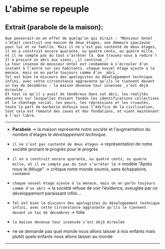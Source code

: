 # L'abime se repeuple

## Extrait (parabole de la maison):

```
Que penserait-on en effet de quelqu’un qui dirait : "Monsieur Untel
s’était construit une maison de deux étages, une demeure spacieuse pour lui et sa famille. Mais il ne s’est pas contenté de deux étages, il en a construit encore quarante, ou quatre cents, ou quatre mille, et il ne compte pas du tout s’arrêter là. Que trouvez-vous à redire ? Il a procuré un abri aux siens, _il continue_."
La tour insensé de monsieur Untel est condamnée à s’écrouler d’un instant à l’autre sur ses habitants, chaque nouvel étage ajoute à la menace, mais on en parle toujours comme d’un _abri_.
Tel est bien le discours des apologistes du développement technique infini, avec cette circonstance aggravante qu’ils le tiennent devant un tas de décombres : la maison devenue tour insensée _s’est déjà écroulée_.
Et tout ce qu’il y avait de ténébreux dans cet abri, les réalités obscures sur lesquelles étaient fondés les identifications collectives et le chantage social, les peurs, les répressions et les cruautés, toute la part de barbarie enfouie sous l’édifice de la civilisation, tout cela est remonté des caves et des fondations, et vient maintenant à l’air libre.
```

---

* __Parabole__ -> la maison représente notre _société_ et l'augmentation du nombre d'étages le _développement technique_.
* ```il ne s’est pas contenté de deux étages``` -> représentation de notre société pronant le progrès pour le progrès
* ```il en a construit encore quarante, ou quatre cents, ou quatre mille, et il ne compte pas du tout s’arrêter là``` -> modèle "Après nous le déluge" -> critique notre monde soumis, sans échapatoire, ```condamné```
* ```chaque nouvel étage ajoute à la menace, mais on en parle toujours comme d’un abri``` -> la société refuse de voir l'évidence, aveuglée par ce développement paraissant infini...
* ```Tel est bien le discours des apologistes du développement technique infini, avec cette circonstance aggravante qu’ils le tiennent devant un tas de décombres``` -> folie
* ```la maison devenue tour insensée s’est déjà écroulée```

* ne se demande pas quel monde nous allons laisser à nos enfants mais plutôt quels enfants nous allons laisser au monde

---
